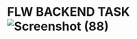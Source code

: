 # FLW BACKEND TASK![Screenshot (88)](https://user-images.githubusercontent.com/16904096/178166299-1e033b71-28d4-4bec-8dc1-4cd49d742ad3.png)
